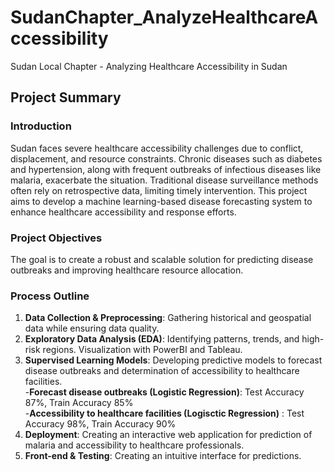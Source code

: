 # SudanChapter_AnalyzeHealthcareAccessibility
Sudan Local Chapter - Analyzing Healthcare Accessibility in Sudan

## Project Summary  

### Introduction  
Sudan faces severe healthcare accessibility challenges due to conflict, displacement, and resource constraints. Chronic diseases such as diabetes and hypertension, along with frequent outbreaks of infectious diseases like malaria, exacerbate the situation. Traditional disease surveillance methods often rely on retrospective data, limiting timely intervention. This project aims to develop a machine learning-based disease forecasting system to enhance healthcare accessibility and response efforts.  
 

### Project Objectives  

The goal is to create a robust and scalable solution for predicting disease outbreaks and improving healthcare resource allocation.   

### Process Outline  
 
1. **Data Collection & Preprocessing**: Gathering historical and geospatial data while ensuring data quality.  
2. **Exploratory Data Analysis (EDA)**: Identifying patterns, trends, and high-risk regions. Visualization with PowerBI and Tableau.   
3. **Supervised Learning Models**: Developing predictive models to forecast disease outbreaks and determination of accessibility to healthcare facilities.      
     -**Forecast disease outbreaks (Logistic Regression)**: Test Accuracy 87%, Train Accuracy 85%    
     -**Accessibility to healthcare facilities (Logisctic Regression)** : Test Accuracy 98%, Train Accuracy 90%    
4. **Deployment**: Creating an interactive web application for prediction of malaria and accessibility to healthcare professionals.
5. **Front-end & Testing**: Creating an intuitive interface for predictions.
